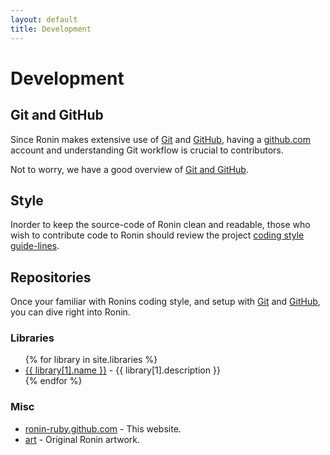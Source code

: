 ```yaml
---
layout: default
title: Development
---
```


# Development

## Git and GitHub

Since Ronin makes extensive use of [Git] and [GitHub], having a [github.com]
account and understanding Git workflow is crucial to contributors.

Not to worry, we have a good overview of [Git and GitHub][1].

## Style

Inorder to keep the source-code of Ronin clean and readable,
those who wish to contribute code to Ronin should review the project
[coding style guide-lines][2].


## Repositories

Once your familiar with Ronins coding style, and setup with [Git] and [GitHub],
you can dive right into Ronin.

### Libraries

<ul>
{% for library in site.libraries %}
  <li>
    <a href="https://github.com/ronin-ruby/{{ library[0] }}/">{{ library[1].name }}</a> -
    {{ library[1].description }}
  </li>
{% endfor %}
</ul>

### Misc

* [ronin-ruby.github.com](https://github.com/ronin-ruby/ronin-ruby.github.com) -
  This website.
* [art](https://github.com/ronin-ruby/art) - Original Ronin artwork.

[Git]: http://git-scm.com/
[GitHub]: https://github.com/
[github.com]: https://github.com/login

[1]: git_and_github.html
[2]: style.html
